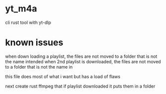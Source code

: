 # yt_m4a

cli rust tool with yt-dlp

# known issues

when down loading a playlist, the files are not moved to a folder that is  not the name intended
when 2nd playlist is downloaded, the files are not moved to a folder that is  not the name in


this file does most of what i want but has a load of flaws

next create rust ffmpeg that if playlist downloaded it puts them in a folder 
